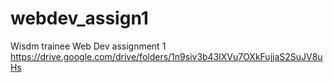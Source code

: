 # webdev_assign1
Wisdm trainee Web Dev assignment 1 <br>
https://drive.google.com/drive/folders/1n9siv3b43lXVu7OXkFujjaS2SuJV8uHs <br>
